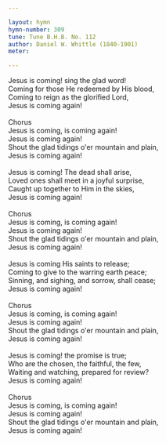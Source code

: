 ```yaml
---

layout: hymn
hymn-number: 309
tune: Tune B.H.B. No. 112
author: Daniel W. Whittle (1840-1901)
meter: 

---
```

Jesus is coming! sing the glad word!<br>Coming for those He redeemed by His blood,<br>Coming to reign as the glorified Lord,<br>Jesus is coming again!<br><br>Chorus<br>Jesus is coming, is coming again!<br>Jesus is coming again!<br>Shout the glad tidings o'er mountain and plain,<br>Jesus is coming again!<br><br>Jesus is coming! The dead shall arise,<br>Loved ones shall meet in a joyful surprise,<br>Caught up together to Him in the skies,<br>Jesus is coming again!<br><br>Chorus<br>Jesus is coming, is coming again!<br>Jesus is coming again!<br>Shout the glad tidings o'er mountain and plain,<br>Jesus is coming again!<br><br>Jesus is coming His saints to release;<br>Coming to give to the warring earth peace;<br>Sinning, and sighing, and sorrow, shall cease;<br>Jesus is coming again!<br><br>Chorus<br>Jesus is coming, is coming again!<br>Jesus is coming again!<br>Shout the glad tidings o'er mountain and plain,<br>Jesus is coming again!<br><br>Jesus is coming! the promise is true;<br>Who are the chosen, the faithful, the few,<br>Waiting and watching, prepared for review?<br>Jesus is coming again!<br><br>Chorus<br>Jesus is coming, is coming again!<br>Jesus is coming again!<br>Shout the glad tidings o'er mountain and plain,<br>Jesus is coming again!<br><br><br>
